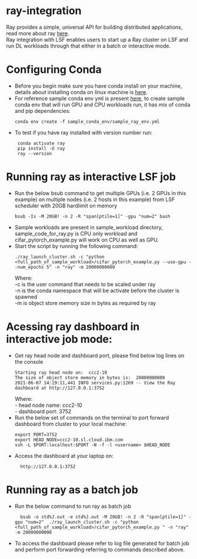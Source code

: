 # ray-integration
Ray provides a simple, universal API for building distributed applications, read more about ray [here](https://docs.ray.io/en/master/index.html).  
Ray integration with LSF enables users to start up a Ray cluster on LSF and run DL workloads through that either in a batch or interactive mode.

# Configuring Conda 

- Before you begin make sure you have conda install on your machine, details about installing conda on linux machine is [here](https://docs.conda.io/projects/conda/en/latest/user-guide/install/linux.html).  
- For reference sample conda env yml is present [here](https://github.com/IBMSpectrumComputing/ray-integration/tree/main/sample_conda_env), to create sample conda env that will run GPU and CPU workloads run, it has mix of conda and pip dependencies:
  ```
  conda env create -f sample_conda_env/sample_ray_env.yml
  ```
- To test if you have ray installed with version number run:
   ```
    conda activate ray
    pip install -U ray
    ray --version
    ```
 # Running ray as interactive LSF job
 
 - Run the below bsub command to get multiple GPUs (i.e. 2 GPUs in this example) on multiple nodes (i.e. 2 hosts in this example) from LSF scheduler with 20GB hardlimit on memory 
    ```
    bsub -Is -M 20GB! -n 2 -R "span[ptile=1]" -gpu "num=2" bash
    ```
 - Sample workloads are present in sample_workload directory, sample_code_for_ray.py is CPU only workload and cifar_pytorch_example.py will work on CPU as well as GPU.
 - Start the script by running the following command:
    ```
    ./ray_launch_cluster.sh -c "python <full_path_of_sample_workload>/cifar_pytorch_example.py --use-gpu --num_epochs 5" -n "ray" -m 20000000000
    ```
    Where:  
        -c is the user command that needs to be scaled under ray  
        -n is the conda namespace that will be activate before the cluster is spawned  
        -m is object store memory size in bytes as required by ray  
 
 
 # Acessing ray dashboard in interactive job mode:
 - Get ray head node and dashboard port, please find below log lines on the console
    ```
    Starting ray head node on:  ccc2-10
    The size of object store memory in bytes is:  20000000000
    2021-06-07 14:19:11,441 INFO services.py:1269 -- View the Ray dashboard at http://127.0.0.1:3752
    ```
    Where:  
        - head node name: ccc2-10  
        - dashboard port: 3752  
 - Run the below set of commands on the terminal to port forward dashboard from cluster to your local machine:
    ```
    export PORT=3752
    export HEAD_NODE=ccc2-10.sl.cloud.ibm.com
    ssh -L $PORT:localhost:$PORT -N -f -l <username> $HEAD_NODE
    ```
 - Access the dashboard at your laptop on:
    ```
      http://127.0.0.1:3752
    ```
        
 # Running ray as a batch job
 - Run the below command to run ray as batch job
    ```
      bsub -o std%J.out -e std%J.out -M 20GB! -n 2 -R "span[ptile=1]" -gpu "num=2"  ./ray_launch_cluster.sh -c "python <full_path_of_sample_workload>/cifar_pytorch_example.py " -n "ray" -m 20000000000
    ```
-  To access the dashboard please refer to log file generated for batch job and perform port forwarding referring to commands described above.

